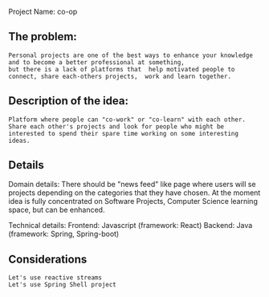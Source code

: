 Project Name:  co-op

## The problem:
    Personal projects are one of the best ways to enhance your knowledge and to become a better professional at something, 
    but there is a lack of platforms that  help motivated people to connect, share each-others projects,  work and learn together. 

## Description of the idea:
	Platform where people can "co-work" or "co-learn" with each other. Share each other's projects and look for people who might be interested to spend their spare time working on some interesting ideas.
    
## Details
Domain details:
  There should be "news feed" like page where users will se projects depending on the categories that they have chosen. 
  At the moment idea is fully concentrated on Software Projects, Computer Science learning space, but can be enhanced.

Technical details:
  Frontend: Javascript (framework: React)
  Backend: Java (framework: Spring, Spring-boot)
  
  
## Considerations
	Let's use reactive streams
    Let's use Spring Shell project
